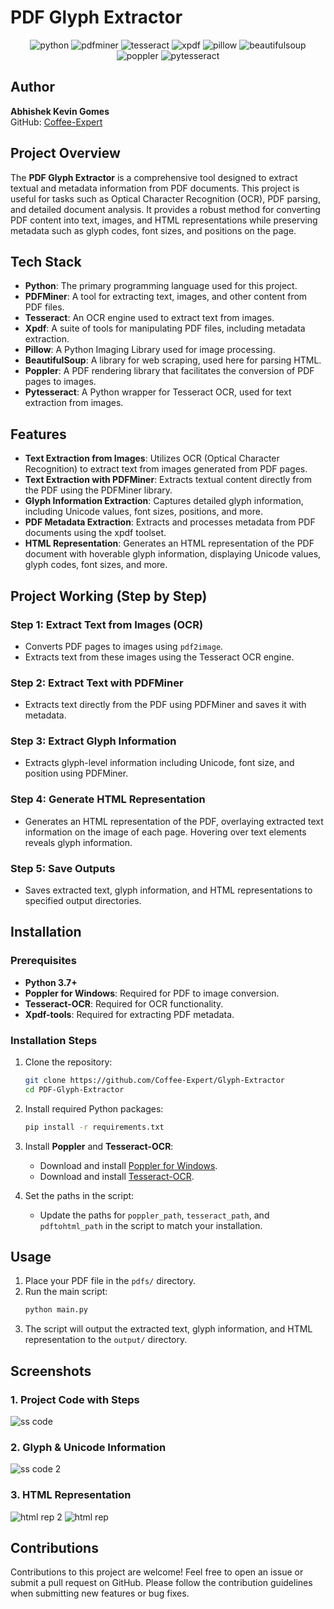 # PDF Glyph Extractor



<div align="center">
    <img src="https://img.shields.io/badge/-Python-black?style=for-the-badge&logoColor=white&logo=python&color=3776AB" alt="python" />
    <img src="https://img.shields.io/badge/-PDFMiner-black?style=for-the-badge&logoColor=white&color=FFD43B" alt="pdfminer" />
    <img src="https://img.shields.io/badge/-Tesseract-black?style=for-the-badge&logoColor=white&color=5A5A5A" alt="tesseract" />
    <img src="https://img.shields.io/badge/-Xpdf-black?style=for-the-badge&logoColor=white&color=DD4814" alt="xpdf" />
    <img src="https://img.shields.io/badge/-Pillow-black?style=for-the-badge&logoColor=white&color=37A9CA" alt="pillow" />
    <img src="https://img.shields.io/badge/-BeautifulSoup-black?style=for-the-badge&logoColor=white&color=FFA500" alt="beautifulsoup" />
    <img src="https://img.shields.io/badge/-Poppler-black?style=for-the-badge&logoColor=white&color=FF9900" alt="poppler" />
    <img src="https://img.shields.io/badge/-Pytesseract-black?style=for-the-badge&logoColor=white&color=5F6368" alt="pytesseract" />
</div>



## Author
**Abhishek Kevin Gomes**  
GitHub: [Coffee-Expert](https://github.com/Coffee-Expert)

## Project Overview
The **PDF Glyph Extractor** is a comprehensive tool designed to extract textual and metadata information from PDF documents. This project is useful for tasks such as Optical Character Recognition (OCR), PDF parsing, and detailed document analysis. It provides a robust method for converting PDF content into text, images, and HTML representations while preserving metadata such as glyph codes, font sizes, and positions on the page.

## Tech Stack
- **Python**: The primary programming language used for this project.
- **PDFMiner**: A tool for extracting text, images, and other content from PDF files.
- **Tesseract**: An OCR engine used to extract text from images.
- **Xpdf**: A suite of tools for manipulating PDF files, including metadata extraction.
- **Pillow**: A Python Imaging Library used for image processing.
- **BeautifulSoup**: A library for web scraping, used here for parsing HTML.
- **Poppler**: A PDF rendering library that facilitates the conversion of PDF pages to images.
- **Pytesseract**: A Python wrapper for Tesseract OCR, used for text extraction from images.

## Features
- **Text Extraction from Images**: Utilizes OCR (Optical Character Recognition) to extract text from images generated from PDF pages.
- **Text Extraction with PDFMiner**: Extracts textual content directly from the PDF using the PDFMiner library.
- **Glyph Information Extraction**: Captures detailed glyph information, including Unicode values, font sizes, positions, and more.
- **PDF Metadata Extraction**: Extracts and processes metadata from PDF documents using the xpdf toolset.
- **HTML Representation**: Generates an HTML representation of the PDF document with hoverable glyph information, displaying Unicode values, glyph codes, font sizes, and more.

## Project Working (Step by Step)
### Step 1: Extract Text from Images (OCR)
- Converts PDF pages to images using `pdf2image`.
- Extracts text from these images using the Tesseract OCR engine.

### Step 2: Extract Text with PDFMiner
- Extracts text directly from the PDF using PDFMiner and saves it with metadata.

### Step 3: Extract Glyph Information
- Extracts glyph-level information including Unicode, font size, and position using PDFMiner.

### Step 4: Generate HTML Representation
- Generates an HTML representation of the PDF, overlaying extracted text information on the image of each page. Hovering over text elements reveals glyph information.

### Step 5: Save Outputs
- Saves extracted text, glyph information, and HTML representations to specified output directories.

## Installation
### Prerequisites
- **Python 3.7+**
- **Poppler for Windows**: Required for PDF to image conversion.
- **Tesseract-OCR**: Required for OCR functionality.
- **Xpdf-tools**: Required for extracting PDF metadata.

### Installation Steps
1. Clone the repository:
    ```bash
    git clone https://github.com/Coffee-Expert/Glyph-Extractor
    cd PDF-Glyph-Extractor
    ```
2. Install required Python packages:
    ```bash
    pip install -r requirements.txt
    ```
3. Install **Poppler** and **Tesseract-OCR**:
    - Download and install [Poppler for Windows](http://blog.alivate.com.au/poppler-windows/).
    - Download and install [Tesseract-OCR](https://github.com/tesseract-ocr/tesseract).

4. Set the paths in the script:
    - Update the paths for `poppler_path`, `tesseract_path`, and `pdftohtml_path` in the script to match your installation.

## Usage
1. Place your PDF file in the `pdfs/` directory.
2. Run the main script:
    ```bash
    python main.py
    ```
3. The script will output the extracted text, glyph information, and HTML representation to the `output/` directory.

## Screenshots
### 1. Project Code with Steps
![ss code](https://github.com/user-attachments/assets/d80eb57d-dea9-4a75-9d72-359162b9102e)


### 2. Glyph & Unicode Information
![ss code 2](https://github.com/user-attachments/assets/d2e98312-89f1-4f94-8a94-5c0974ad61f5)


### 3. HTML Representation
![html rep 2](https://github.com/user-attachments/assets/6720b9fb-2597-47c7-b3a3-eb0b7ed8e0f1)
![html rep](https://github.com/user-attachments/assets/db8fe808-e6a7-4786-9e40-c49bdbdb2f53)



## Contributions
Contributions to this project are welcome! Feel free to open an issue or submit a pull request on GitHub. Please follow the contribution guidelines when submitting new features or bug fixes.


